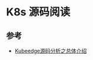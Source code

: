 # K8s 源码阅读

## 参考

- [Kubeedge源码分析之总体介绍](https://github.com/chenzongshu/Kubernetes/blob/master/k8s%E6%BA%90%E7%A0%81%E5%88%86%E6%9E%90/Kubeedge%E6%BA%90%E7%A0%81%E5%88%86%E6%9E%90%E4%B9%8B%E6%80%BB%E4%BD%93%E4%BB%8B%E7%BB%8D.md)

